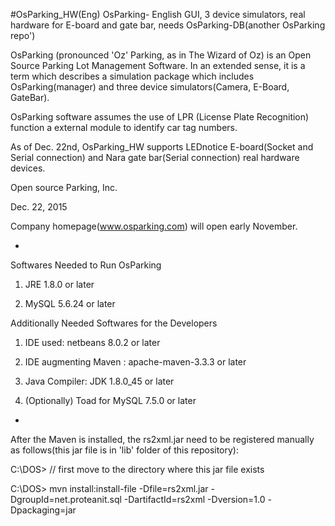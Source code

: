 #OsParking_HW(Eng)
OsParking- English GUI, 3 device simulators, real hardware for E-board and gate bar, needs OsParking-DB(another OsParking repo')

OsParking (pronounced 'Oz' Parking, as in The Wizard of Oz) is an Open Source Parking Lot Management Software. In an extended sense, it is a term which describes a simulation package which includes OsParking(manager) and three device simulators(Camera, E-Board, GateBar).

OsParking software assumes the use of LPR (License Plate Recognition) function a external module to identify car tag numbers.

As of Dec. 22nd, OsParking_HW supports LEDnotice E-board(Socket and Serial connection) and Nara gate bar(Serial connection) real hardware devices.

Open source Parking, Inc.

Dec. 22, 2015

Company homepage(www.osparking.com) will open early November.

-

Softwares Needed to Run OsParking

1. JRE 1.8.0 or later

2. MySQL 5.6.24 or later

Additionally Needed Softwares for the Developers

1. IDE used: netbeans 8.0.2 or later

2. IDE augmenting Maven : apache-maven-3.3.3 or later

3. Java Compiler: JDK 1.8.0_45 or later

4. (Optionally) Toad for MySQL 7.5.0 or later

-

After the Maven is installed, the rs2xml.jar need to be registered manually as follows(this jar file is in 'lib' folder of this repository):

C:\DOS> // first move to the directory where this jar file exists

C:\DOS> mvn install:install-file -Dfile=rs2xml.jar -DgroupId=net.proteanit.sql -DartifactId=rs2xml -Dversion=1.0 -Dpackaging=jar

